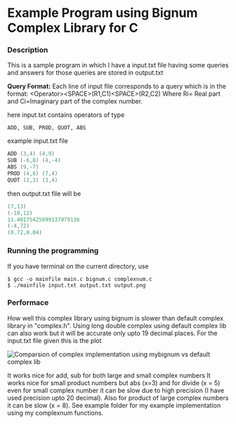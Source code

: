 # Example Program using Bignum Complex Library for C

### Description
This is a sample program in which I have a input.txt file having some queries and answers for those queries are stored in output.txt

**Query Format:** Each line of input file corresponds to a query which is in the format: \<Operator\>\<SPACE\>(R1,C1)\<SPACE\>(R2,C2)
Where Ri= Real part and Ci=Imaginary part of the complex number.


here input.txt contains operators of type
```
ADD, SUB, PROD, QUOT, ABS
```
example input.txt file
```c
ADD (3,4) (4,9)
SUB (-6,8) (4,-4)
ABS (9,-7)
PROD (4,8) (7,4)
QUOT (2,3) (3,4)
```
then output.txt file will be
```c
(7,13)
(-10,12)
11.40175425099137979136
(-4,72)
(0.72,0.04)
```

### Running the programming
If you have terminal on the current directory, use
```
$ gcc -o mainfile main.c bignum.c complexnum.c
$ ./mainfile input.txt output.txt output.png
```

### Performace
How well this complex library using bignum is slower than default complex library in "complex.h". Using long double complex using default complex lib can also work but it will be accurate only upto 19 decimal places.
For the input.txt file given this is the plot

![Comparsion of complex implementation using mybignum vs default complex lib](https://i.imgur.com/dkDWKOF.png)

It works nice for add, sub for both large and small complex numbers
It works nice for small product numbers
but abs (x=3) and for divide (x = 5) even for small complex number it can be slow due to high precision (I have used precision upto 20 decimal).
Also for product of large complex numbers it can be slow (x = 8).
See example folder for my example implementation using my complexnum functions.